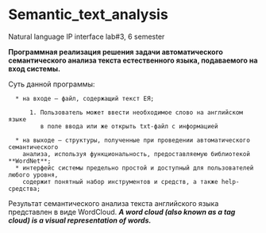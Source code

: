 # Semantic_text_analysis
Natural language IP interface lab#3, 6 semester

**Программная реализация решения задачи автоматического семантического анализа текста естественного языка, подаваемого на вход системы.**

Суть данной программы:

      * на входе – файл, содержащий текст ЕЯ;
      
          1. Пользователь может ввести необходимое слово на английском языке 
             в поле ввода или же открыть txt-файл c информацией
           
      * на выходе – структуры, полученные при проведении автоматического семантического
        анализа, используя функциональность, предоставляемую библиотекой **WordNet**;
      * интерфейс системы предельно простой и доступный для пользователей любого уровня, 
        содержит понятный набор инструментов и средств, а также help-средства;

Результат семантического анализа текста английского языка представлен в виде WordCloud.
***A word cloud (also known as a tag cloud) is a visual representation of words.***
